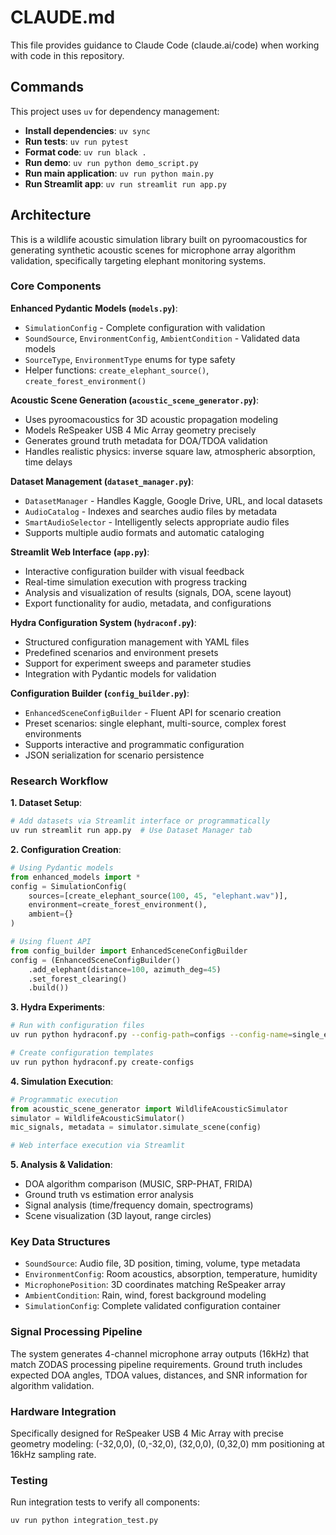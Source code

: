 # CLAUDE.md

This file provides guidance to Claude Code (claude.ai/code) when working with code in this repository.

## Commands

This project uses `uv` for dependency management:

- **Install dependencies**: `uv sync`  
- **Run tests**: `uv run pytest`
- **Format code**: `uv run black .`
- **Run demo**: `uv run python demo_script.py`
- **Run main application**: `uv run python main.py`
- **Run Streamlit app**: `uv run streamlit run app.py`

## Architecture

This is a wildlife acoustic simulation library built on pyroomacoustics for generating synthetic acoustic scenes for microphone array algorithm validation, specifically targeting elephant monitoring systems.

### Core Components

**Enhanced Pydantic Models (`models.py`)**:
- `SimulationConfig` - Complete configuration with validation
- `SoundSource`, `EnvironmentConfig`, `AmbientCondition` - Validated data models
- `SourceType`, `EnvironmentType` enums for type safety
- Helper functions: `create_elephant_source()`, `create_forest_environment()`

**Acoustic Scene Generation (`acoustic_scene_generator.py`)**:
- Uses pyroomacoustics for 3D acoustic propagation modeling
- Models ReSpeaker USB 4 Mic Array geometry precisely  
- Generates ground truth metadata for DOA/TDOA validation
- Handles realistic physics: inverse square law, atmospheric absorption, time delays

**Dataset Management (`dataset_manager.py`)**:
- `DatasetManager` - Handles Kaggle, Google Drive, URL, and local datasets
- `AudioCatalog` - Indexes and searches audio files by metadata
- `SmartAudioSelector` - Intelligently selects appropriate audio files
- Supports multiple audio formats and automatic cataloging

**Streamlit Web Interface (`app.py`)**:
- Interactive configuration builder with visual feedback
- Real-time simulation execution with progress tracking
- Analysis and visualization of results (signals, DOA, scene layout)
- Export functionality for audio, metadata, and configurations

**Hydra Configuration System (`hydraconf.py`)**:
- Structured configuration management with YAML files
- Predefined scenarios and environment presets
- Support for experiment sweeps and parameter studies
- Integration with Pydantic models for validation

**Configuration Builder (`config_builder.py`)**:
- `EnhancedSceneConfigBuilder` - Fluent API for scenario creation
- Preset scenarios: single elephant, multi-source, complex forest environments
- Supports interactive and programmatic configuration
- JSON serialization for scenario persistence

### Research Workflow

**1. Dataset Setup**:
```bash
# Add datasets via Streamlit interface or programmatically
uv run streamlit run app.py  # Use Dataset Manager tab
```

**2. Configuration Creation**:
```python
# Using Pydantic models
from enhanced_models import *
config = SimulationConfig(
    sources=[create_elephant_source(100, 45, "elephant.wav")],
    environment=create_forest_environment(),
    ambient={}
)

# Using fluent API
from config_builder import EnhancedSceneConfigBuilder
config = (EnhancedSceneConfigBuilder()
    .add_elephant(distance=100, azimuth_deg=45)
    .set_forest_clearing()
    .build())
```

**3. Hydra Experiments**:
```bash
# Run with configuration files
uv run python hydraconf.py --config-path=configs --config-name=single_elephant

# Create configuration templates
uv run python hydraconf.py create-configs
```

**4. Simulation Execution**:
```python
# Programmatic execution
from acoustic_scene_generator import WildlifeAcousticSimulator
simulator = WildlifeAcousticSimulator()
mic_signals, metadata = simulator.simulate_scene(config)

# Web interface execution via Streamlit
```

**5. Analysis & Validation**:
- DOA algorithm comparison (MUSIC, SRP-PHAT, FRIDA)
- Ground truth vs estimation error analysis  
- Signal analysis (time/frequency domain, spectrograms)
- Scene visualization (3D layout, range circles)

### Key Data Structures

- `SoundSource`: Audio file, 3D position, timing, volume, type metadata
- `EnvironmentConfig`: Room acoustics, absorption, temperature, humidity
- `MicrophonePosition`: 3D coordinates matching ReSpeaker array
- `AmbientCondition`: Rain, wind, forest background modeling
- `SimulationConfig`: Complete validated configuration container

### Signal Processing Pipeline

The system generates 4-channel microphone array outputs (16kHz) that match ZODAS processing pipeline requirements. Ground truth includes expected DOA angles, TDOA values, distances, and SNR information for algorithm validation.

### Hardware Integration

Specifically designed for ReSpeaker USB 4 Mic Array with precise geometry modeling: (-32,0,0), (0,-32,0), (32,0,0), (0,32,0) mm positioning at 16kHz sampling rate.

### Testing

Run integration tests to verify all components:
```bash
uv run python integration_test.py
```